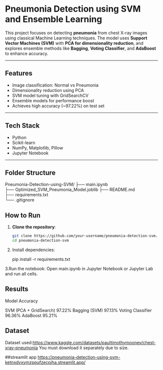 # Pneumonia Detection using SVM and Ensemble Learning

This project focuses on detecting **pneumonia** from chest X-ray images using classical Machine Learning techniques. The model uses **Support Vector Machines (SVM)** with **PCA for dimensionality reduction**, and explores ensemble methods like **Bagging**, **Voting Classifier**, and **AdaBoost** to enhance accuracy.

---

##  Features

-  Image classification: Normal vs Pneumonia
-  Dimensionality reduction using PCA
-  SVM model tuning with GridSearchCV
-  Ensemble models for performance boost
-  Achieves high accuracy (~97.22%) on test set

---

## Tech Stack

- Python
- Scikit-learn
- NumPy, Matplotlib, Pillow
- Jupyter Notebook

---

## Folder Structure

Pneumonia-Detection-using-SVM/
├── main.ipynb                
├── Optimized_SVM_Pneumonia_Model.joblib 
├── README.md                  
├── requirements.txt           
└── .gitignore 

## How to Run

1. **Clone the repository**:
   ```bash
   git clone https://github.com/your-username/pneumonia-detection-svm.git
   cd pneumonia-detection-svm

2. Install dependencies:

   pip install -r requirements.txt

3.Run the notebook: Open main.ipynb in Jupyter Notebook or Jupyter Lab and run all cells.


## Results

Model	  			Accuracy

SVM (PCA + GridSearch)		97.22%
Bagging (SVM)			97.13%
Voting Classifier		96.36%
AdaBoost			95.21%


## Dataset

Dataset used:https://www.kaggle.com/datasets/paultimothymooney/chest-xray-pneumonia
You must download it separately due to size.


##streamlit app
https://pneumonia-detection-using-svm-ketnxdvxymzppufzecpjha.streamlit.app/


